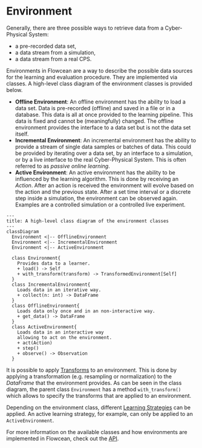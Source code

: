 # Environment

Generally, there are three possible ways to retrieve data from a Cyber-Physical System:

- a pre-recorded data set,
- a data stream from a simulation,
- a data stream from a real CPS.

Environments in Flowcean are a way to describe the possible data sources for the learning and evaluation procedure. They are implemented via classes. A high-level class diagram of the environment classes is provided below.

- **Offline Environment**: An offline environment has the ability to load a data set. Data is pre-recorded (offline) and saved in a file or in a database. This data is all at once provided to the learning pipeline. This data is fixed and cannot be (meaningfully) changed. The offline environment provides the interface to a data set but is not the data set itself.
- **Incremental Environment**: An incremental environment has the ability to provide a stream of single data samples or batches of data. This could be provided by iterating over a data set, by an interface to a simulation, or by a live interface to the real Cyber-Physical System. This is often referred to as *passive online learning*.
- **Active Environment**: An active environment has the ability to be influenced by the learning algorithm. This is done by receiving an *Action*. After an action is received the environment will evolve based on the action and the previous state. After a set time interval or a discrete step inside a simulation, the environment can be observed again. Examples are a controlled simulation or a controlled live experiment.  

``` mermaid
---
title: A high-level class diagram of the environment classes
--- 
classDiagram
  Environment <|-- OfflineEnvironment
  Environment <|-- IncrementalEnvironment
  Environment <|-- ActiveEnvironment
  
  class Environment{
    Provides data to a learner.
    + load() -> Self
    + with_transform(transform) -> TransformedEnvironment[Self]
  }
  class IncrementalEnvironment{
    Loads data in an iterative way. 
    + collect(n: int) -> DataFrame
  }
  class OfflineEnvironment{
    Loads data only once and in an non-interactive way. 
    + get_data() -> DataFrame
  }
  class ActiveEnvironment{
    Loads data in an interactive way
    allowing to act on the environment. 
    + act(Action)
    + step()
    + observe() -> Observation
  }
```



It is possible to apply [Transforms](https://www3.tuhh.de/agenc/user_guide/transforms/) to an environment. This is done by applying a transformation (e.g. resampling or normalization) to the *DataFrame* that the environment provides. As can be seen in the class diagram, the parent class `Environment` has a method `with_transform()` which allows to specify the transforms that are applied to an environment.

Depending on the environment class, different [Learning Strategies](https://www3.tuhh.de/agenc/user_guide/learning_strategies/) can be applied. An active learning strategy, for example, can only be applied to an `ActiveEnvironment`. 

For more information on the available classes and how environments are implemented in Flowcean, check out the [API](https://www3.tuhh.de/agenc/reference/flowcean/).